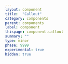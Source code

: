 ```yaml
---
layout: component
title:  "Callout"
category: components
parent: components
label: component
thispage: component.callout
summary: ""
type: minor
phase: 9999
experimental: true
hidden: true
---
```

